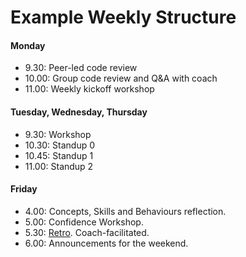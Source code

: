 # Example Weekly Structure

#### Monday

- 9.30: Peer-led code review
- 10.00: Group code review and Q&A with coach
- 11.00: Weekly kickoff workshop

#### Tuesday, Wednesday, Thursday
- 9.30: Workshop
- 10.30: Standup 0
- 10.45: Standup 1
- 11.00: Standup 2

#### Friday
- 4.00: Concepts, Skills and Behaviours reflection.
- 5.00: Confidence Workshop.
- 5.30: [Retro](https://github.com/makersacademy/course/blob/master/pills/student_retrospective.md). Coach-facilitated.
- 6.00: Announcements for the weekend.
